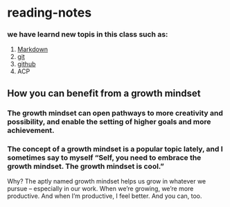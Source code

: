 # reading-notes

### we have learnd new topis in this class such as:

1. [Markdown](Markdown)
2. [git](git) 
3. [github](github)
4. ACP  

## How you can benefit from a growth mindset
### The growth mindset can open pathways to more creativity and possibility, and enable the setting of higher goals and more achievement.

### The concept of a growth mindset is a popular topic lately, and I sometimes say to myself “Self, you need to embrace the growth mindset. The growth mindset is cool.”

Why? The aptly named growth mindset helps us grow in whatever we pursue – especially in our work. When we’re growing, we’re more productive. And when I’m productive, I feel better. And you can, too.

